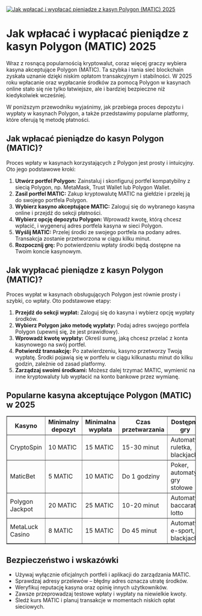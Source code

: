 [![Jak wpłacać i wypłacać pieniądze z kasyn Polygon (MATIC) 2025](https://123-caf.pages.dev/gitsignup.png)](https://vrmoo.ru/Bt82HjjY)

<h1>Jak wpłacać i wypłacać pieniądze z kasyn Polygon (MATIC) 2025</h1> <p>Wraz z rosnącą popularnością kryptowalut, coraz więcej graczy wybiera kasyna akceptujące Polygon (MATIC). Ta szybka i tania sieć blockchain zyskała uznanie dzięki niskim opłatom transakcyjnym i stabilności. W 2025 roku wpłacanie oraz wypłacanie środków za pomocą Polygon w kasynach online stało się nie tylko łatwiejsze, ale i bardziej bezpieczne niż kiedykolwiek wcześniej.</p> <p>W poniższym przewodniku wyjaśnimy, jak przebiega proces depozytu i wypłaty w kasynach Polygon, a także przedstawimy popularne platformy, które oferują tę metodę płatności.</p>  <h2>Jak wpłacać pieniądze do kasyn Polygon (MATIC)?</h2> <p>Proces wpłaty w kasynach korzystających z Polygon jest prosty i intuicyjny. Oto jego podstawowe kroki:</p> <ol>   <li><strong>Utwórz portfel Polygon:</strong> Zainstaluj i skonfiguruj portfel kompatybilny z siecią Polygon, np. MetaMask, Trust Wallet lub Polygon Wallet.</li>   <li><strong>Zasil portfel MATIC:</strong> Zakup kryptowalutę MATIC na giełdzie i przelej ją do swojego portfela Polygon.</li>   <li><strong>Wybierz kasyno akceptujące MATIC:</strong> Zaloguj się do wybranego kasyna online i przejdź do sekcji płatności.</li>   <li><strong>Wybierz opcję depozytu Polygon:</strong> Wprowadź kwotę, którą chcesz wpłacić, i wygeneruj adres portfela kasyna w sieci Polygon.</li>   <li><strong>Wyślij MATIC:</strong> Przelej środki ze swojego portfela na podany adres. Transakcja zostanie przetworzona w ciągu kilku minut.</li>   <li><strong>Rozpocznij grę:</strong> Po potwierdzeniu wpłaty środki będą dostępne na Twoim koncie kasynowym.</li> </ol>  <h2>Jak wypłacać pieniądze z kasyn Polygon (MATIC)?</h2> <p>Proces wypłat w kasynach obsługujących Polygon jest równie prosty i szybki, co wpłaty. Oto podstawowe etapy:</p> <ol>   <li><strong>Przejdź do sekcji wypłat:</strong> Zaloguj się do kasyna i wybierz opcję wypłaty środków.</li>   <li><strong>Wybierz Polygon jako metodę wypłaty:</strong> Podaj adres swojego portfela Polygon (upewnij się, że jest prawidłowy).</li>   <li><strong>Wprowadź kwotę wypłaty:</strong> Określ sumę, jaką chcesz przelać z konta kasynowego na swój portfel.</li>   <li><strong>Potwierdź transakcję:</strong> Po zatwierdzeniu, kasyno przetworzy Twoją wypłatę. Środki pojawią się w portfelu w ciągu kilkunastu minut do kilku godzin, zależnie od zasad platformy.</li>   <li><strong>Zarządzaj swoimi środkami:</strong> Możesz dalej trzymać MATIC, wymienić na inne kryptowaluty lub wypłacić na konto bankowe przez wymianę.</li> </ol>  <h2>Popularne kasyna akceptujące Polygon (MATIC) w 2025</h2> <table border="1" cellpadding="8" cellspacing="0">   <thead>     <tr>       <th>Kasyno</th>       <th>Minimalny depozyt</th>       <th>Minimalna wypłata</th>       <th>Czas przetwarzania</th>       <th>Dostępne gry</th>     </tr>   </thead>   <tbody>     <tr>       <td>CryptoSpin</td>       <td>10 MATIC</td>       <td>15 MATIC</td>       <td>15-30 minut</td>       <td>Automaty, ruletka, blackjack</td>     </tr>     <tr>       <td>MaticBet</td>       <td>5 MATIC</td>       <td>10 MATIC</td>       <td>Do 1 godziny</td>       <td>Poker, automaty, gry stołowe</td>     </tr>     <tr>       <td>Polygon Jackpot</td>       <td>20 MATIC</td>       <td>25 MATIC</td>       <td>10-20 minut</td>       <td>Automaty, baccarat, lotto</td>     </tr>     <tr>       <td>MetaLuck Casino</td>       <td>8 MATIC</td>       <td>15 MATIC</td>       <td>Do 45 minut</td>       <td>Automaty, e-sport, blackjack</td>     </tr>   </tbody> </table>  <h2>Bezpieczeństwo i wskazówki</h2> <ul>   <li>Używaj wyłącznie oficjalnych portfeli i aplikacji do zarządzania MATIC.</li>   <li>Sprawdzaj adresy przelewów – błędny adres oznacza utratę środków.</li>   <li>Weryfikuj reputację kasyna oraz opinię innych użytkowników.</li>   <li>Zawsze przeprowadzaj testowe wpłaty i wypłaty na niewielkie kwoty.</li>   <li>Śledź kurs MATIC i planuj transakcje w momentach niskich opłat sieciowych.</li> </ul>